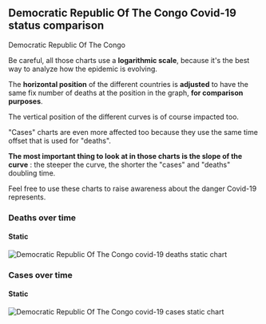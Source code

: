 ## Democratic Republic Of The Congo Covid-19 status comparison 

Democratic Republic Of The Congo



Be careful, all those charts use a **logarithmic scale**, because it's the best way to analyze how the epidemic is evolving.
 
The **horizontal position** of the different countries is **adjusted** to have the same fix number of deaths at the position in the graph, **for comparison purposes**.

The vertical position of the different curves is of course impacted too.

"Cases" charts are even more affected too because they use the same time offset that is used for "deaths".

**The most important thing to look at in those charts is the slope of the curve** : the steeper the curve, the shorter the "cases" and "deaths" doubling time.

Feel free to use these charts to raise awareness about the danger Covid-19 represents. 


 
### Deaths over time
 
#### Static
![Democratic Republic Of The Congo covid-19 deaths static chart](https://raw.githubusercontent.com/madlag/coronavirus_study/master/notebooks/graphs/2020-03-29/countries/Democratic_Republic_Of_The_Congo/2020-03-29_Democratic_Republic_Of_The_Congo_deaths.png "Democratic Republic Of The Congo covid-19 deaths static chart")   

 
### Cases over time
 
#### Static
![Democratic Republic Of The Congo covid-19 cases static chart](https://raw.githubusercontent.com/madlag/coronavirus_study/master/notebooks/graphs/2020-03-29/countries/Democratic_Republic_Of_The_Congo/2020-03-29_Democratic_Republic_Of_The_Congo_cases.png "Democratic Republic Of The Congo covid-19 cases static chart")   

